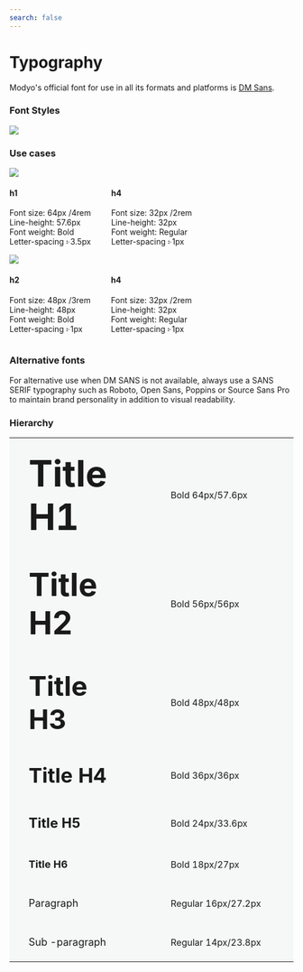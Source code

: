 ```yaml
---
search: false
---
```


# Typography

Modyo's official font for use in all its formats and platforms is [DM Sans](https://fonts.google.com/specimen/DM+Sans).

### Font Styles

<img src="https://cloud.modyocdn.com/uploads/50fb48a3-87d4-4280-8c79-3ab08c0e4f14/original/DM_sans.png" style="margin-left: 0;">

### Use cases

 <img src="https://cloud.modyocdn.com/uploads/a38e002a-cbd6-4ac5-8452-9ab371f8dec2/original/contenido.png" style="margin-left: 0;"> 
 <div style="display:flex"> 
 <div style="margin-right: 36px;"> 
 <h4> h1 </h4> 
 <p> 
Font size: 64px /4rem <br> 
Line-height: 57.6px <br> 
Font weight: Bold <br> 
Letter-spacing ፦3.5px
 </p> 
 </div> 
 <div style="margin-right: 36px;"> 
 <h4> h4 </h4> 
 <p> 
Font size: 32px /2rem <br> 
Line-height: 32px <br> 
Font weight: Regular <br> 
Letter-spacing ፦1px
 </p> 
 </div> 
 </div> 

 <img src="https://cloud.modyocdn.com/uploads/19dcd1fc-cc54-4383-8fd8-0c7cde600a77/original/contenido-1.png" style="margin-left: 0;"> 
 <div style="display:flex"> 
 <div style="margin-right: 36px;"> 
 <h4> h2 </h4> 
 <p> 
Font size: 48px /3rem <br> 
Line-height: 48px <br> 
Font weight: Bold <br> 
Letter-spacing ፦1px
 </p> 
 </div> 
 <div style="margin-right: 36px;"> 
 <h4> h4 </h4> 
 <p> 
Font size: 32px /2rem <br> 
Line-height: 32px <br> 
Font weight: Regular <br> 
Letter-spacing ፦1px
 </p> 
 </div> 
 </div> 

### Alternative fonts

For alternative use when DM SANS is not available, always use a SANS SERIF typography such as Roboto, Open Sans, Poppins or Source Sans Pro to maintain brand personality in addition to visual readability.

### Hierarchy

 <table class="no-border"> 
 <tr style="background: #F6F7F7;"> 
 <td style="width: 50%;padding: 24px 34px;"> 
 <span style="font-weight: bold;font-size: 64px;"> Title H1 </span> 
 </td> 
 <td style="width: 50%;padding: 24px 34px;"> 
 Bold 64px/57.6px
 </td> 
 </tr> 
 <tr style="background: #F6F7F7;"> 
 <td style="width: 50%;padding: 24px 34px;"> 
 <span style="font-weight: bold;font-size: 56px;"> Title H2 </span> 
 </td> 
 <td style="width: 50%;padding: 24px 34px;"> 
 Bold 56px/56px
 </td> 
 </tr> 
 <tr style="background: #F6F7F7;"> 
 <td style="width: 50%;padding: 24px 34px;"> 
 <span style="font-weight: bold;font-size: 48px;"> Title H3 </span> 
 </td> 
 <td style="width: 50%;padding: 24px 34px;"> 
 Bold 48px/48px
 </td> 
 </tr> 
 <tr style="background: #F6F7F7;"> 
 <td style="width: 50%;padding: 24px 34px;"> 
 <span style="font-weight: bold;font-size: 36px;"> Title H4 </span> 
 </td> 
 <td style="width: 50%;padding: 24px 34px;"> 
 Bold 36px/36px
 </td> 
 </tr> 
 <tr style="background: #F6F7F7;"> 
 <td style="width: 50%;padding: 24px 34px;"> 
 <span style="font-weight: bold;font-size: 24px;"> Title H5 </span> 
 </td> 
 <td style="width: 50%;padding: 24px 34px;"> 
 Bold 24px/33.6px
 </td> 
 </tr> 
 <tr style="background: #F6F7F7;"> 
 <td style="width: 50%;padding: 24px 34px;"> 
 <span style="font-weight: bold;font-size: 18px;"> Title H6 </span> 
 </td> 
 <td style="width: 50%;padding: 24px 34px;"> 
 Bold 18px/27px
 </td> 
 </tr> 
 <tr style="background: #F6F7F7;"> 
 <td style="width: 50%;padding: 24px 34px;"> 
 <span style="font-weight: regular;font-size: 18px;"> Paragraph </span> 
 </td> 
 <td style="width: 50%;padding: 24px 34px;"> 
 Regular 16px/27.2px
 </td> 
 </tr> 
 <tr style="background: #F6F7F7;"> 
 <td style="width: 50%;padding: 24px 34px;"> 
 <span style="font-weight: regular;font-size: 18px;"> Sub -paragraph </span> 
 </td> 
 <td style="width: 50%;padding: 24px 34px;"> 
 Regular 14px/23.8px
 </td> 
 </tr> 
 </table> 
